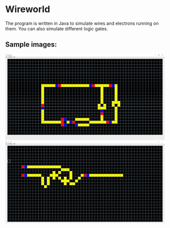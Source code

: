 # Wireworld
The program is written in Java to simulate wires and electrons running on them. You can also simulate different logic gates.

## Sample images:

![Basic world](./readmdImg/basic.png)
![AND GATE](./readmdImg/andGate.png)
